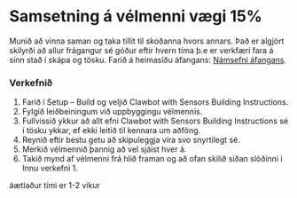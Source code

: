 # Samsetning á vélmenni vægi 15% 
Munið að vinna saman og taka tillit til skoðanna hvors annars. 
Það er algjört skilyrði að allur frágangur sé góður eftir hvern tíma þ.e er verkfæri fara á sinn stað í skápa og tösku.
Farið á heimasíðu áfangans: [Námsefni áfangans](http://cmra.rec.ri.cmu.edu/previews/robot_c_products/teaching_rc_cortex_v2/).
  
### Verkefnið
1. Farið í Setup – Build og veljið Clawbot with Sensors Building Instructions. 
1. Fylgið leiðbeiningum við uppbyggingu vélmennis. 
1. Fullvissið ykkur að allt efni Clawbot with Sensors Building Instructions sé í tösku ykkar, ef ekki leitið til kennara um aðföng. 
1. Reynið eftir bestu getu að skipuleggja víra svo snyrtilegt sé.
1. Merkið vélmennið þannig að vel sjáist hver á.
1. Takið mynd af vélmenni frá hlið framan og að ofan skilið síðan slóðinni í Innu verkefni 1.
  
áætlaður tími er 1-2 vikur 
